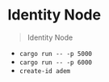 # Identity Node

> Identity Node

- `cargo run -- -p 5000`
- `cargo run -- -p 6000`
- `create-id adem`